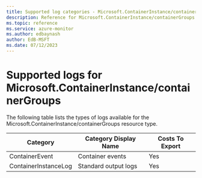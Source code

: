```yaml
---
title: Supported log categories - Microsoft.ContainerInstance/containerGroups
description: Reference for Microsoft.ContainerInstance/containerGroups in Azure Monitor Logs.
ms.topic: reference
ms.service: azure-monitor
ms.author: edbaynash
author: EdB-MSFT
ms.date: 07/12/2023
---
```

# Supported logs for Microsoft.ContainerInstance/containerGroups  
<!-- Data source : naam-->


  The following table lists the types of logs available for the Microsoft.ContainerInstance/containerGroups resource type.

|Category|Category Display Name|Costs To Export|
|---|---|---|
|ContainerEvent |Container events |Yes |
|ContainerInstanceLog |Standard output logs |Yes |


<!--Gen Date:  Wed Jul 12 2023 17:59:09 GMT+0300 (Israel Daylight Time)-->